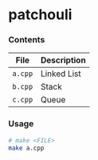 # patchouli

### Contents
File | Description
-- | --
`a.cpp` | Linked List
`b.cpp` | Stack
`c.cpp` | Queue

### Usage
```bash
# make <FILE>
make a.cpp
```